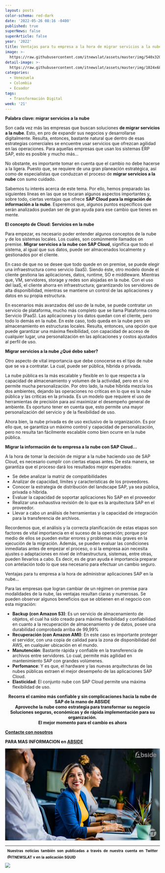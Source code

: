 ```yaml
---
layout: posts
color-schema: red-dark
date: '2022-05-26 08:16 -0400'
published: true
superNews: false
superArticle: false
year: '2022'
title: Ventajas para tu empresa a la hora de migrar servicios a la nube con SAP Cloud
image: >-
  https://raw.githubusercontent.com/itnewslat/assets/master/img/540x320/Abside-Cloud-SAP-p.jpg
detail-image: >-
  https://raw.githubusercontent.com/itnewslat/assets/master/img/1024x680/Abside-Cloud-SAP-g.jpg
categories:
  - Venezuela
  - Colombia
  - Ecuador
tags:
  - Transformación Digital
week: '21'
---
```

**Palabra clave: migrar servicios a la nube**

Son cada vez más las empresas que buscan soluciones **de migrar servicios a la nube**. Esto, en pro de expandir sus negocios y desarrollarse digitalmente. Resulta, entonces, bastante natural que dentro de esas estrategias comerciales se encuentre usar  servicios que ofrezcan agilidad en las operaciones. Para aquellas empresas que usan los sistemas ERP SAP, esto es posible y mucho más… 

No obstante, es importante tomar en cuenta que el cambio no debe hacerse a la ligera. Puesto que,  se requiere de una gran planeación estratégica, así como de especialistas que conduzcan el proceso de **migrar servicios a la nube** con sumo cuidado.

Sabemos tu interés acerca de este tema. Por ello, hemos preparado las siguientes líneas en las que se tocaran algunos aspectos importantes y, sobre todo, ciertas ventajas que ofrece **SAP Cloud para la migración de información a la nube**. Esperemos que, algunos puntos específicos que serán analizados puedan ser de gran ayuda para ese cambio que tienes en mente.

**El concepto de Cloud: Servicios en la nube**

Para empezar, es necesario poder entender algunos conceptos de la nube y de los sistemas locales. Los cuales, son comúnmente llamados on premise. **Migrar servicios a la nube con SAP Cloud**, significa que todo el sistema, al igual que sus datos, puede ser almacenados localmente y gestionados por el cliente.

En caso de que no se desee que todo quede en on premise, se puede elegir una infraestructura como servicio (IaaS). Siendo éste, otro modelo donde el cliente gestiona las aplicaciones, datos, runtime, SO e middleware. Mientras que, VM, servidores, storage y redes son alojadas en la nube. Con el uso del IaaS, el cliente ahorra en infraestructura; garantizando los servidores de alta disponibilidad, mientras se mantiene un control de las aplicaciones y datos en su propia estructura.

En escenarios más avanzados del uso de la nube, se puede contratar un servicio de plataforma, mucho más completo que se llama Plataforma como Servicio (PaaS). Las aplicaciones y los datos quedan con el cliente, pero todo lo demás en la nube. En este caso, todo queda en la nube pero sin almacenamiento en estructuras locales. Resulta, entonces, una opción que puede garantizar una máxima flexibilidad, con capacidad de acceso de cualquier lugar, una personalización en las aplicaciones y costos ajustados al perfil de uso.

**Migrar servicios a la nube ¿Qué debo saber?**

Otro aspecto de vital importancia que debe conocerse es el tipo de nube que se va a contratar. La cual,  puede ser pública, híbrida o privada.

La nube pública es la más escalable y flexible en lo que respecta a la capacidad de almacenamiento y volumen de la actividad, pero en sí no permite mucha personalización. Por otro lado, la nube híbrida mezcla los dos ambientes, dejando las operaciones no críticas en lo que es la nube pública y las críticas en la privada. Es un modelo que requiere el uso de herramientas de precisión para así maximizar el desempeño general de ambiente. Es oportuno tener en cuenta que, esto permite una mayor personalización del servicio y de la flexibilidad de uso.

Ahora bien, la nube privada es de uso exclusivo de la organización. Es por ello que, se garantiza un máximo control y capacidad de personalización, pero no resulta tan fácilmente escalable como bien ocurre en la nube pública.

**Migrar la información de tu empresa a la nube con SAP Cloud…**

A la hora de tomar la decisión de migrar a la nube haciendo uso de SAP Cloud, es necesario cumplir con ciertas etapas antes. De esta manera, se garantiza que el proceso dará los resultados mejor esperados: 

- Se debe analizar la matriz de compatibilidades
- Analizar de capacidad, límites y características de los proveedores.
- Conocer la estrategia de distribución del Iandscape SAP, ya sea pública, privada o híbrida.
- Evaluar la capacidad de soportar aplicaciones No SAP en el proveedor
- Realizar una exhaustiva revisión de lo que es la arquitectura SAP en el proveedor.
- Llevar a cabo un análisis de herramientas y la capacidad de integración para la transferencia de archivos.

Recordemos que, el análisis y la correcta planificación de estas etapas son factores de vital importancia en el suceso de la operación; porque por medio de ellos se pueden evitar errores y problemas más graves en la ejecución de la migración. Además, se pueden evaluar las condiciones inmediatas antes de empezar el proceso, o si la empresa aún necesita ajustes o adaptaciones en nivel de infraestructura, sistemas, entre otras, pueden llevarlos a cabo. Es decir, es de gran ayuda e importancia preparar con antelación todo lo que sea necesario para efectuar un cambio seguro.

Ventajas para tu empresa a la hora de administrar aplicaciones SAP en la nube…

Para las empresas que logran cambiar de un régimen on premise para modalidades de la nube, las ventajas resultan claras y numerosas. Se pueden observar algunos beneficios que se obtienen en el negocio con esta migración:

- **Backup (con Amazon S3)**: Es un servicio de almacenamiento de objetos, el cual ha sido creado para máxima flexibilidad y confiabilidad en cuanto a la recuperación de almacenamiento y de datos, posee una durabilidad comprobada arriba de 99,99%
- **Recuperación (con Amazon AMI)**: En este caso es importante proteger el servidor, con una copia de calidad para la zona de disponibilidad del AWS, en cualquier ubicación en el mundo.
- **Manutención**: Bastante rápida y confiable en la transferencia de archivos entre servidores. Lo cual,  permite más agilidad en mantenimiento SAP con grandes volúmenes.
- **Perfomance**: Y es que, el hardware y las nuevas arquitecturas de las nubes públicas extraen el mejor desempeño de las aplicaciones SAP Cloud.
- **Elasticidad**: El conjunto nube con SAP Cloud permite una máxima flexibilidad de uso.

<center><b>Recorra el camino más confiable y sin complicaciones hacia la nube de SAP de la mano de ABSIDE</b></center>
<center><b>Aproveche la nube como estrategia para transformar su negocio</b></center> 
<center><b>Soluciones seguras, económicas y de rápida implementación para su organización.</b></center>
<center><b>El mejor momento para el cambio es ahora</b></center>

[**Contacte con nosotros**](mailto://info@absidecorp.com)

**PARA MAS INFORMACION en [ABSIDE](https://www.absidecorp.com/)**

![](https://raw.githubusercontent.com/itnewslat/assets/master/img/540x320/Abside-Cloud-SAP-p.jpg)

<table style="height: 42px;" width="569">
<tbody>
<tr>
<td style="text-align: justify;"><sub><strong>Nuestras noticias también son publicadas a través de nuestra cuenta en Twitter <a href="https://twitter.com/itnewslat?lang=es">@ITNEWSLAT</a> y en la aplicación <a href="https://squidapp.co/en/">SQUID</a></strong></sub></td>
</tr>
</tbody>
</table>

<img src="https://tracker.metricool.com/c3po.jpg?hash=56f88a41e39ab42c063cc51676587a04"/>
